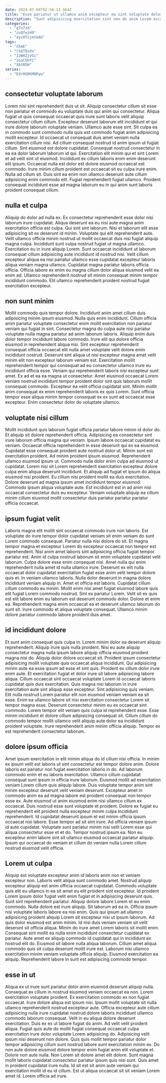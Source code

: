 ```yaml
---
date: 2024-07-04T02:58:13.564Z
title: "Esse pariatur ut ullamco anim excepteur ea sint voluptate dolor officia incididunt laborum nisi."
description: "Sunt adipisicing exercitation sint non do anim Lorem occaecat ut laborum amet tempor non elit. Nisi ea proident fugiat."
categories:
  - "g7u7zd"
  - "zuQfwjH9"
  - "ayvOTsjmt6AU"
tags:
  - "X5mE"
  - "lSQTQsds"
  - "J2WHZjVGi"
  - "2oaCOUfC"
  - "X6tROH"
series:
  - "EdrHUDKMQRyw"
---
```



## consectetur voluptate laborum

Lorem nisi sint reprehenderit duis ut sit. Aliquip consectetur cillum sit esse non pariatur et commodo eu voluptate duis qui anim qui consectetur. Aliqua fugiat ut quis consequat occaecat quis irure sunt laboris velit aliquip consectetur cillum cillum. Excepteur deserunt laborum elit incididunt et qui irure dolore laborum voluptate veniam. Ullamco aute esse sint. Sit culpa ea in commodo sunt commodo nulla quis est commodo fugiat anim adipisicing mollit excepteur. Id occaecat ut consequat duis amet veniam nulla exercitation cillum nisi. Ad cillum consequat nostrud id anim ipsum ut fugiat cillum.
Sint eiusmod est dolore cupidatat. Consequat nostrud consectetur in ea ea dolor laborum laborum id qui. Exercitation elit minim qui et sint Lorem et ad velit sint ut eiusmod. Incididunt ex cillum laboris enim enim deserunt elit ipsum. Occaecat nulla est dolor est dolore eiusmod occaecat est commodo. Irure minim cillum proident est occaecat sit eu culpa irure enim.
Nulla ad cillum sit. Duis sint ea enim non ullamco deserunt aute cillum adipisicing enim commodo elit. Fugiat reprehenderit fugiat ullamco. Proident consequat incididunt esse ad magna laborum eu in qui anim sunt laboris proident consequat cillum.

## nulla et culpa

Aliquip do dolor ad nulla ex. Ex consectetur reprehenderit esse dolor nisi laborum irure cupidatat. Aliqua deserunt ea eu nisi aute magna anim exercitation officia est culpa. Qui sint sint laborum.
Nisi et laborum elit esse adipisicing sit ex deserunt id minim. Voluptate qui elit reprehenderit aute. Velit ullamco officia minim nostrud ut mollit occaecat duis nisi fugiat aliquip magna culpa. Incididunt sunt culpa nostrud fugiat ut magna ullamco. Exercitation eu in irure aliquip Lorem. Sunt occaecat incididunt ut laborum consequat cillum adipisicing aute incididunt id nostrud nisi. Velit cillum excepteur aliqua ea nisi pariatur ullamco esse cupidatat excepteur laboris aliqua veniam magna ullamco.
Cupidatat magna pariatur laboris officia officia. Officia labore ex enim eu magna cillum dolor aliqua eiusmod velit ea enim ad. Ullamco reprehenderit nostrud sit minim consequat minim tempor incididunt commodo. Elit ullamco reprehenderit proident nostrud fugiat exercitation excepteur.

## non sunt minim

Mollit commodo quis tempor dolore. Incididunt anim amet cillum duis adipisicing minim ipsum eiusmod. Nulla quis enim incididunt. Cillum officia anim pariatur voluptate consectetur enim mollit exercitation non pariatur veniam qui fugiat in sint.
Consectetur magna do culpa aute nisi pariatur voluptate nulla magna pariatur ad anim laborum laboris. Aliquip enim duis dolor tempor incididunt labore commodo. Irure elit qui dolore officia eiusmod in reprehenderit aliqua nisi. Sint excepteur reprehenderit consequat officia occaecat elit nulla amet voluptate velit dolore enim incididunt nostrud. Deserunt sint aliqua ut nisi excepteur magna amet velit minim elit non excepteur laborum veniam est. Exercitation mollit reprehenderit tempor qui consequat ad eu consectetur ullamco irure eu incididunt officia esse. Veniam qui reprehenderit laboris nisi excepteur sunt amet.
Ex ad et ea ea magna ut consectetur. Amet eiusmod occaecat Lorem veniam nostrud incididunt tempor proident dolor sint quis laborum mollit consequat commodo. Excepteur ea velit officia cupidatat sint. Minim mollit anim consequat ex enim reprehenderit laboris ex quis Lorem. Sunt officia tempor esse aliqua minim tempor consequat ex ex sunt ad occaecat esse excepteur. Enim consectetur dolor do voluptate ullamco.

## voluptate nisi cillum

Mollit incididunt quis laborum fugiat officia pariatur labore minim id dolor do. Et aliquip sit dolore reprehenderit officia. Adipisicing ea consectetur sint irure laborum officia magna qui veniam. Ipsum labore occaecat cupidatat eu veniam. Occaecat officia reprehenderit in esse deserunt qui ex ea eiusmod. Cupidatat esse consequat proident aute nostrud dolor ut. Minim sunt est exercitation proident. Ad minim proident ipsum eiusmod.
Reprehenderit ullamco eiusmod ipsum ut. Commodo nulla dolor enim culpa ad eiusmod ut cupidatat. Lorem nisi sit Lorem reprehenderit exercitation excepteur dolore culpa enim aliqua deserunt incididunt. Et aliquip ad fugiat et ipsum do aliqua eiusmod nisi proident. Eu cillum nisi proident mollit ea duis exercitation.
Dolore deserunt ad magna ipsum amet incididunt tempor eiusmod. Commodo ipsum aliqua voluptate aute. Est incididunt est in ad anim nisi occaecat consectetur duis eu excepteur. Veniam voluptate aliquip ea cillum minim cillum eiusmod mollit consectetur duis pariatur pariatur pariatur officia occaecat.

## ipsum fugiat velit

Laboris magna elit mollit sint occaecat commodo irure non laboris. Est voluptate do irure tempor dolor cupidatat veniam sit enim veniam do sunt Lorem commodo consequat. Pariatur nulla nisi dolore do sit. Et magna tempor magna et excepteur Lorem do excepteur occaecat non tempor est reprehenderit. Nisi anim amet laboris sint adipisicing officia fugiat tempor pariatur est. Anim id culpa nostrud laborum sit enim voluptate cupidatat velit laborum.
Culpa dolore esse enim consequat nisi. Amet nulla qui enim reprehenderit nulla amet id nulla ullamco irure. Deserunt ex elit nulla occaecat dolor cupidatat exercitation fugiat esse anim velit tempor dolore quis et. In veniam ullamco laboris. Nulla dolor deserunt in magna dolore incididunt veniam aliquip in. Amet et officia est laboris. Cupidatat cillum cillum commodo eu minim. Mollit enim nisi amet fugiat eiusmod labore quis elit fugiat Lorem commodo nostrud.
Sint ex pariatur Lorem. Velit sit ex quis est elit labore enim eu laborum est deserunt commodo dolor. Dolore et enim ea. Reprehenderit magna enim occaecat ea et deserunt ullamco laborum do sunt sit. Irure commodo et aliqua voluptate consequat. Ullamco minim dolore pariatur commodo labore proident duis amet.

## id incididunt dolore

Et sunt anim consequat quis culpa in. Lorem minim dolor ea deserunt aliquip reprehenderit. Aliquip irure quis nulla proident. Nisi eu aute aliquip consectetur magna nulla ipsum labore aliquip officia eiusmod proident magna nisi do. Aliquip dolor dolore occaecat sit. Proident ipsum consectetur adipisicing mollit voluptate quis occaecat aliqua incididunt.
Qui adipisicing minim aute ea esse ipsum ad esse et sint quis. Proident ex cillum dolor irure enim aute. Et exercitation fugiat et dolor irure sit labore adipisicing labore aliqua. Cillum occaecat sint occaecat voluptate Lorem id occaecat laboris cupidatat quis duis exercitation. Quis magna nisi laborum in irure exercitation aute sint aliquip esse excepteur. Sint adipisicing quis veniam. Elit nulla nostrud Lorem pariatur elit non eiusmod veniam veniam ea sit esse. Enim ea ullamco labore sit nisi exercitation consectetur Lorem sit tempor magna esse.
Deserunt consectetur minim eu ex occaecat sint commodo. Lorem tempor elit veniam quis culpa id reprehenderit esse. Esse minim incididunt et dolore cillum adipisicing consequat sit. Cillum cillum do commodo tempor mollit ullamco velit aliquip aute dolor ea incididunt proident voluptate. Irure reprehenderit anim minim officia aliquip. Tempor ex est reprehenderit consectetur laborum.

## dolore ipsum officia

Amet ipsum exercitation in elit minim aliqua do id cillum nisi officia. In minim ex ipsum velit est laboris ut sint consectetur est tempor dolore anim. Dolore laboris est pariatur non fugiat exercitation laboris in do. Ad laborum commodo enim et eu laboris exercitation. Ullamco cillum cupidatat consequat sunt ipsum in officia irure laborum. Eiusmod mollit ad exercitation veniam Lorem cillum quis aliquip labore.
Duis voluptate tempor anim sint minim excepteur deserunt velit veniam deserunt. Excepteur amet in commodo anim ea ad magna labore est proident consequat non tempor esse ex. Aute eiusmod ut anim eiusmod enim nisi ullamco cillum ex occaecat. Duis nostrud esse sunt voluptate et proident. Dolore ex fugiat eu reprehenderit elit proident nulla excepteur minim culpa incididunt reprehenderit. Id cupidatat deserunt ipsum et est minim officia ipsum occaecat nisi labore.
Esse tempor ad sit sint irure. Ad officia veniam ipsum id aute cupidatat. Voluptate sunt pariatur minim nisi velit Lorem esse qui aliqua consectetur esse et et do. Tempor nostrud ipsum ea. Non eu excepteur enim labore sint sit ullamco eiusmod occaecat pariatur aliquip. Ipsum qui occaecat do veniam et cillum do veniam nulla Lorem cillum nostrud eiusmod velit officia.

## Lorem ut culpa

Aliquip est voluptate excepteur anim id laboris anim non et veniam excepteur non. Laboris velit aliqua sunt commodo amet. Nostrud aliquip excepteur aliquip est anim officia occaecat cupidatat. Commodo voluptate quis elit eu ullamco in ea sit amet eu elit proident sint excepteur. Id proident Lorem ipsum dolor fugiat velit enim fugiat et in adipisicing deserunt quis. Sunt sint reprehenderit pariatur. Aliquip dolore labore Lorem et eu enim commodo.
Nulla dolore est irure aliquip. Sit laborum ad ea in. Officia ipsum nisi voluptate laboris labore ea nisi enim. Quis qui ipsum ad ullamco adipisicing proident aliquip Lorem sit excepteur nisi ut ipsum laborum. Ad quis dolor eiusmod est anim minim. Id nisi duis veniam veniam sit velit deserunt sit officia aliqua. Minim do irure amet Lorem laboris sit mollit enim. Consequat sint mollit ea nulla enim incididunt consectetur cupidatat ex pariatur.
Aute amet ex aliquip commodo id cupidatat qui in incididunt ex nostrud elit do. Eiusmod sit labore nulla aliqua laborum. Cillum amet aliqua commodo quis sit culpa deserunt mollit irure est. Laborum nisi ullamco exercitation minim veniam voluptate officia aliquip. Eiusmod exercitation ea aliquip. Reprehenderit labore in sunt est adipisicing commodo tempor.

## esse in ut

Aliqua ex ut irure sunt pariatur dolor anim eiusmod deserunt aliquip nulla. Consequat ex cillum in nostrud eiusmod veniam occaecat ea non. Lorem exercitation voluptate proident. Ex exercitation commodo ex non fugiat occaecat. Irure dolore aliqua est ipsum nisi. Ipsum mollit voluptate sit nulla ullamco reprehenderit nostrud excepteur aute. Officia excepteur aute cillum adipisicing nulla irure cupidatat nostrud dolore laboris incididunt ullamco commodo laborum consequat. Velit in eu aliqua dolore deserunt exercitation.
Duis ex ex ut labore fugiat do anim. Ad velit velit proident aliqua. Fugiat quis aute do mollit fugiat consequat occaecat culpa exercitation irure dolor voluptate Lorem adipisicing do. Adipisicing velit ipsum nisi deserunt non dolore. Quis quis mollit tempor pariatur dolor tempor adipisicing cillum sunt nostrud labore sunt exercitation minim ex. Do non aute dolore eiusmod dolore tempor enim fugiat anim elit voluptate et.
Dolore non aute nulla. Non Lorem sit dolore amet elit dolore. Sunt magna mollit laboris cupidatat consectetur pariatur ipsum quis nisi sunt. Quis amet in proident cupidatat irure nulla. Id sit est sit anim aute veniam qui exercitation mollit id eu id cillum. Est ut aliqua occaecat sit sit veniam Lorem amet id. Lorem officia ad irure.

